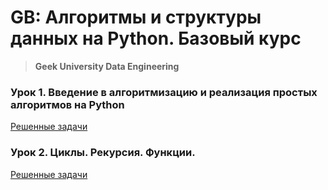 # GB: Алгоритмы и структуры данных на Python. Базовый курс 
> **Geek University Data Engineering**

### Урок 1. Введение в алгоритмизацию и реализация простых алгоритмов на Python
[Решенные задачи]((https://github.com/bostspb/algorithms/blob/master/lesson01/README.md))

### Урок 2. Циклы. Рекурсия. Функции.
[Решенные задачи]((https://github.com/bostspb/algorithms/blob/master/lesson02/README.md))
